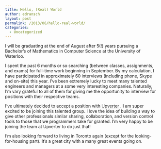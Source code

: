 ```yaml
---
title: Hello, (Real) World
author: edransch
layout: post
permalink: /2013/06/hello-real-world/
categories:
  - Uncategorized
---
```

I will be graduating at the end of August after 5(!) years pursuing a Bachelor&#8217;s of Mathematics in Computer Science at the University of Waterloo.  
  
I spent the past 6 months or so searching (between classes, assignments, and exams) for full-time work beginning in September. By my calculation, I have participated in approximately 60 interviews (including phone, Skype and on-site) this year. I&#8217;ve been extremely lucky to meet many talented engineers and managers at a some very interesting companies. Naturally, I&#8217;m vary grateful to all of them for giving me the opportunity to interview for positions with their respective teams.  
  
I&#8217;ve ultimately decided to accept a position with [Upverter][1] . I am super excited to be joining this talented group. I love the idea of building a way to give other professionals similar sharing, collaboration, and version control tools to those that we programmers take for granted. I&#8217;m very happy to be joining the team at Upverter to do just that!  
  
I&#8217;m also looking forward to living in Toronto again (except for the looking-for-housing part). It&#8217;s a great city with a many great events going on.

 [1]: http://www.upverter.com